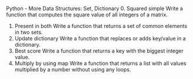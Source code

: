 Python - More Data Structures: Set, Dictionary
0. Squared simple
Write a function that computes the square value of all integers of a matrix.
1. Present in both
Write a function that returns a set of common elements in two sets.
2. Update dictionary
Write a function that replaces or adds key/value in a dictionary.
3. Best score
Write a function that returns a key with the biggest integer value.
4. Multiply by using map
Write a function that returns a list with all values multiplied by a number without using any loops.